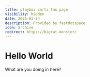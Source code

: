```yaml
---
title: playboi carti fan page
visibility: hidden
date: 2025-01-24
description: Provided by fastdotspace
icon: archive
redirect: https://bigrat.monster/
---
```

# Hello World

What are you doing in here?
